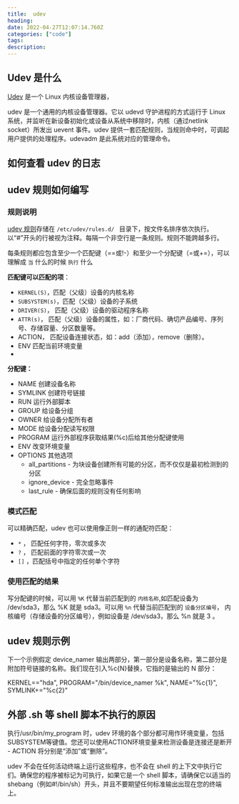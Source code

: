 ```yaml
---
title:  udev
heading:
date: 2022-04-27T12:07:14.760Z
categories: ["code"]
tags: 
description: 
---
```


## Udev 是什么

[Udev](zh.wikipedia.org/wiki/Udev) 是一个 Linux 内核设备管理器，

udev 是一个通用的内核设备管理器。它以 udevd 守护进程的方式运行于 Linux 系统，并监听在新设备初始化或设备从系统中移除时，内核（通过netlink socket）所发出 uevent 事件。udev 提供一套匹配规则，当规则命中时，可调起用户提供的处理程序。udevadm 是此系统对应的管理命令。 


## 如何查看 udev 的日志


## udev 规则如何编写

### 规则说明

[udev 规则](http://reactivated.net/writing_udev_rules.html)存储在 `/etc/udev/rules.d/ ` 目录下，按文件名排序依次执行。以“#”开头的行被视为注释。每隔一个非空行是一条规则。规则不能跨越多行。

每条规则都应包含至少一个匹配键（==或!-）和至少一个分配键（=或+=），可以理解成 `当` 什么的时候 `执行` 什么

**匹配键可以匹配的项**：
- `KERNEL(S)`，匹配（父级）设备的内核名称
- `SUBSYSTEM(s)`，匹配（父级）设备的子系统
- `DRIVER(S)`， 匹配（父级）设备的驱动程序名称
- `ATTR(s)`， 匹配（父级）设备的属性，如：厂商代码、确切产品编号、序列号、存储容量、分区数量等。
- ACTION， 匹配设备连接状态，如：add（添加），remove（删除）。
- ENV 匹配当前环境变量
- 

**分配键：**
- NAME 创建设备名称
- SYMLINK 创建符号链接
- RUN 运行外部脚本
- GROUP 给设备分组
- OWNER 给设备分配所有者
- MODE 给设备分配读写权限
- PROGRAM 运行外部程序获取结果(%c)后给其他分配键使用
- ENV 改变环境变量
- OPTIONS 其他选项
    - all_partitions - 为块设备创建所有可能的分区，而不仅仅是最初检测到的分区
    - ignore_device - 完全忽略事件
    - last_rule - 确保后面的规则没有任何影响

### 模式匹配

可以精确匹配，udev 也可以使用像正则一样的通配符匹配：
- `*` ， 匹配任何字符，零次或多次
- `?` ， 匹配前面的字符零次或一次
- `[]` ，匹配括号中指定的任何单个字符

### 使用匹配的结果

写分配键的时候，可以用 `%K` 代替当前匹配到的 `内核名称`,如匹配设备为 /dev/sda3，那么 %K 就是 sda3。可以用 `%n` 代替当前匹配到的 `设备分区编号`， 内核编号（存储设备的分区编号），例如设备是 /dev/sda3，那么 %n 就是 3 。

## udev 规则示例

下一个示例假定 device_namer 输出两部分，第一部分是设备名称，第二部分是附加符号链接的名称。我们现在引入%c{N}替换，它指的是输出的 N 部分：

KERNEL=="hda", PROGRAM="/bin/device_namer %k", NAME="%c{1}", SYMLINK+="%c{2}"



## 外部 .sh 等 shell 脚本不执行的原因

执行/usr/bin/my_program 时，udev 环境的各个部分都可用作环境变量，包括SUBSYSTEM等键值。您还可以使用ACTION环境变量来检测设备是连接还是断开 - ACTION 将分别是“添加”或“删除”。

udev 不会在任何活动终端上运行这些程序，也不会在 shell 的上下文中执行它们。确保您的程序被标记为可执行，如果它是一个 shell 脚本，请确保它以适当的shebang（例如#!/bin/sh）开头，并且不要期望任何标准输出出现在您的终端上。


